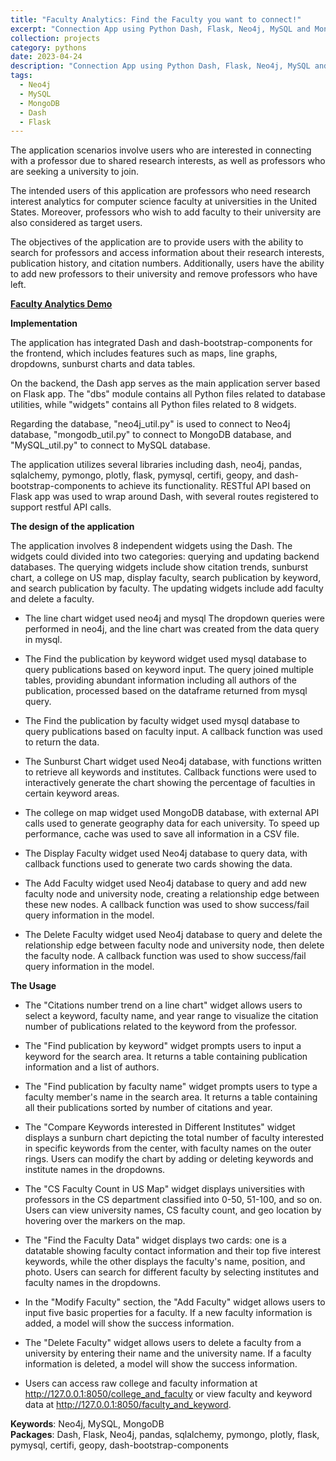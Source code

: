 ```yaml
---
title: "Faculty Analytics: Find the Faculty you want to connect!"
excerpt: "Connection App using Python Dash, Flask, Neo4j, MySQL and MongoDB.<br/><img src='/images/Faculty Analytics.png'>"
collection: projects
category: pythons
date: 2023-04-24
description: "Connection App using Python Dash, Flask, Neo4j, MySQL and MongoDB."
tags:
  - Neo4j
  - MySQL
  - MongoDB
  - Dash
  - Flask
---
```


The application scenarios involve users who are interested in connecting with a professor due to shared research interests, as well as professors who are seeking a university to join. 

The intended users of this application are professors who need research interest analytics for computer science faculty at universities in the United States. Moreover, professors who wish to add faculty to their university are also considered as target users.

The objectives of the application are to provide users with the ability to search for professors and access information about their research interests, publication history, and citation numbers. Additionally, users have the ability to add new professors to their university and remove professors who have left.


**[Faculty Analytics Demo](https://mediaspace.illinois.edu/media/t/1_uhjjx6f1)**


**Implementation**

The application has integrated Dash and dash-bootstrap-components for the frontend, which includes features such as maps, line graphs, dropdowns, sunburst charts and data tables. 

On the backend, the Dash app serves as the main application server based on Flask app. The "dbs" module contains all Python files related to database utilities, while "widgets" contains all Python files related to 8 widgets. 

Regarding the database, "neo4j_util.py" is used to connect to Neo4j database, "mongodb_util.py" to connect to MongoDB database, and "MySQL_util.py" to connect to MySQL database. 

The application utilizes several libraries including dash, neo4j, pandas, sqlalchemy, pymongo, plotly, flask, pymysql, certifi, geopy, and dash-bootstrap-components to achieve its functionality. RESTful API based on Flask app was used to wrap around Dash, with several routes registered to support restful API calls. 


**The design of the application**

The application involves 8 independent widgets using the Dash. The widgets could divided into two categories: querying and updating backend databases. The querying widgets include show citation trends, sunburst chart, a college on US map, display faculty, search publication by keyword, and search publication by faculty. The updating widgets include add faculty and delete a faculty.

-	The line chart widget used neo4j and mysql The dropdown queries were performed in neo4j, and the line chart was created from the data query in mysql.

-	The Find the publication by keyword widget used mysql database to query publications based on keyword input. The query joined multiple tables, providing abundant information including all authors of the publication, processed based on the dataframe returned from mysql query.

-	The Find the publication by faculty widget used mysql database to query publications based on faculty input. A callback function was used to return the data.

-	The Sunburst Chart widget used Neo4j database, with functions written to retrieve all keywords and institutes. Callback functions were used to interactively generate the chart showing the percentage of faculties in certain keyword areas.

-	The college on map widget used MongoDB database, with external API calls used to generate geography data for each university. To speed up performance, cache was used to save all information in a CSV file.

-	The Display Faculty widget used Neo4j database to query data, with callback functions used to generate two cards showing the data.

-	The Add Faculty widget used Neo4j database to query and add new faculty node and university node, creating a relationship edge between these new nodes. A callback function was used to show success/fail query information in the model.

-	The Delete Faculty widget used Neo4j database to query and delete the relationship edge between faculty node and university node, then delete the faculty node. A callback function was used to show success/fail query information in the model.


**The Usage**

-	The "Citations number trend on a line chart" widget allows users to select a keyword, faculty name, and year range to visualize the citation number of publications related to the keyword from the professor. 

-	The "Find publication by keyword" widget prompts users to input a keyword for the search area. It returns a table containing publication information and a list of authors. 

-	The "Find publication by faculty name" widget prompts users to type a faculty member's name in the search area. It returns a table containing all their publications sorted by number of citations and year.

-	The "Compare Keywords interested in Different Institutes" widget displays a sunburn chart depicting the total number of faculty interested in specific keywords from the center, with faculty names on the outer rings. Users can modify the chart by adding or deleting keywords and institute names in the dropdowns. 

-	The "CS Faculty Count in US Map" widget displays universities with professors in the CS department classified into 0-50, 51-100, and so on. Users can view university names, CS faculty count, and geo location by hovering over the markers on the map. 

-	The "Find the Faculty Data" widget displays two cards: one is a datatable showing faculty contact information and their top five interest keywords, while the other displays the faculty's name, position, and photo. Users can search for different faculty by selecting institutes and faculty names in the dropdowns. 

-	In the "Modify Faculty" section, the "Add Faculty" widget allows users to input five basic properties for a faculty. If a new faculty information is added, a model will show the success information. 

-	The "Delete Faculty" widget allows users to delete a faculty from a university by entering their name and the university name. If a faculty information is deleted, a model will show the success information. 

-	Users can access raw college and faculty information at http://127.0.0.1:8050/college_and_faculty or view faculty and keyword data at http://127.0.0.1:8050/faculty_and_keyword.


**Keywords**: Neo4j, MySQL, MongoDB  
**Packages**: Dash, Flask, Neo4j, pandas, sqlalchemy, pymongo, plotly, flask, pymysql, certifi, geopy, dash-bootstrap-components


